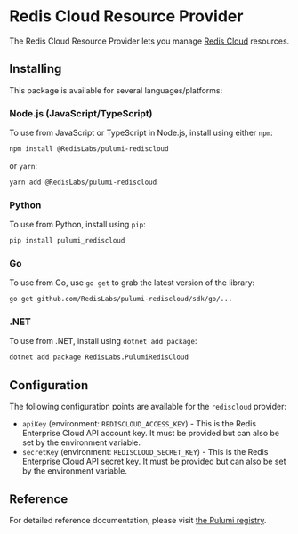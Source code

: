 # Redis Cloud Resource Provider

The Redis Cloud Resource Provider lets you manage [Redis Cloud](https://redislabs.com/redis-enterprise-cloud/overview) resources.

## Installing

This package is available for several languages/platforms:

### Node.js (JavaScript/TypeScript)

To use from JavaScript or TypeScript in Node.js, install using either `npm`:

```bash
npm install @RedisLabs/pulumi-rediscloud
```

or `yarn`:

```bash
yarn add @RedisLabs/pulumi-rediscloud
```

### Python

To use from Python, install using `pip`:

```bash
pip install pulumi_rediscloud
```

### Go

To use from Go, use `go get` to grab the latest version of the library:

```bash
go get github.com/RedisLabs/pulumi-rediscloud/sdk/go/...
```

### .NET

To use from .NET, install using `dotnet add package`:

```bash
dotnet add package RedisLabs.PulumiRedisCloud
```

## Configuration

The following configuration points are available for the `rediscloud` provider:

- `apiKey` (environment: `REDISCLOUD_ACCESS_KEY`) - This is the Redis Enterprise Cloud API account key. It must be provided but can also be set by the environment variable.
- `secretKey` (environment: `REDISCLOUD_SECRET_KEY`) - This is the Redis Enterprise Cloud API secret key. It must be provided but can also be set by the environment variable.

## Reference

For detailed reference documentation, please visit [the Pulumi registry](https://www.pulumi.com/registry/packages/rediscloud/api-docs/).
